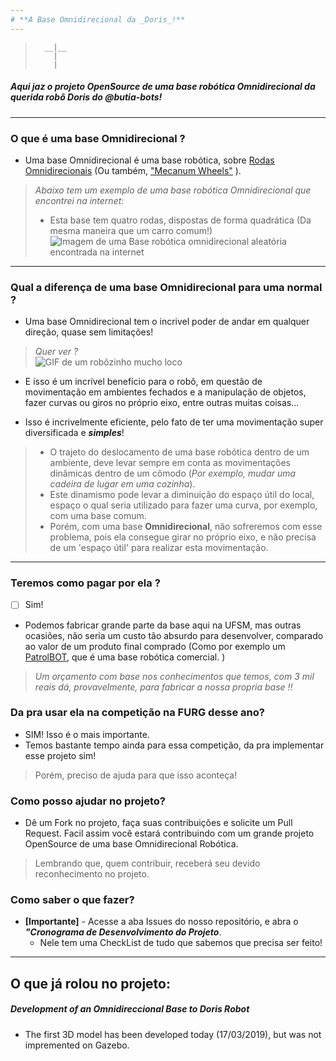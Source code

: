 ```yaml
---
# **A Base Omnidirecional da _Doris_!**
---
```


 >       __|__
 >         |
 >         |

   ##### *Aqui jaz o projeto OpenSource de uma base robótica Omnidirecional da querida robô Doris do @butia-bots!*

----

### O que é uma base Omnidirecional ?

- Uma base Omnidirecional é uma base robótica, sobre [Rodas Omnidirecionais](https://en.wikipedia.org/wiki/Omni_wheel) (Ou também, ["Mecanum Wheels"](https://en.wikipedia.org/wiki/Mecanum_wheel) ).

> *Abaixo tem um exemplo de uma base robótica Omnidirecional que encontrei na internet:*
> - Esta base tem quatro rodas, dispostas de forma quadrática (Da mesma maneira que um carro comum!)
>![Imagem de uma Base robótica omnidirecional aleatória encontrada na internet](https://static.generation-robots.com/6486-large_default/4wd-mecanum-wheel-mobile-robot-kit.jpg)



---

### Qual a diferença de uma base Omnidirecional para uma normal ?

 - Uma base Omnidirecional tem o incrivel poder de andar em qualquer direção, quase sem limitações!

> _Quer ver ?_  
>  ![GIF de um robôzinho mucho loco](https://www.gadgetify.com/wp-content/uploads/2017/04/03/nalma.gif)

 - E isso é um incrível benefício para o robô, em questão de movimentação em ambientes fechados e a manipulação de objetos, fazer curvas ou giros no próprio eixo, entre outras muitas coisas...

 - Isso é incrivelmente eficiente, pelo fato de ter uma movimentação super diversificada e **_simples_**! 

 > - O trajeto do deslocamento de uma base robótica dentro de um ambiente, deve levar sempre em conta as movimentações dinâmicas dentro de um cômodo (_Por exemplo, mudar uma cadeira de lugar em uma cozinha_).
 > - Este dinamismo pode levar a diminuição do espaço útil do local, espaço o qual seria utilizado para fazer uma curva, por exemplo, com uma base comum.
 > - Porém, com uma base **Omnidirecional**, não sofreremos com esse problema, pois ela consegue girar no próprio eixo, e não precisa de um 'espaço útil' para realizar esta movimentação.

 ---

### Teremos como pagar por ela ?
 
  - [ ] Sim!

  * Podemos fabricar grande parte da base aqui na UFSM, mas outras ocasiões, não seria um custo tão absurdo para desenvolver, comparado ao valor de um produto final comprado (Como por exemplo um [PatrolBOT](https://en.wikipedia.org/wiki/PatrolBot), que é uma base robótica comercial. )

  > _Um orçamento com base nos conhecimentos que temos, com 3 mil reais dá, provavelmente, para fabricar a nossa propria base !!_
  
### Da pra usar ela na competição na FURG desse ano?

  - SIM! Isso é o mais importante.
  - Temos bastante tempo ainda para essa competição, da pra implementar esse projeto sim!
  > Porém, preciso de ajuda para que isso aconteça!
  
### Como posso ajudar no projeto?

  - Dê um Fork no projeto, faça suas contribuições e solicite um Pull Request. Facil assim você estará contribuindo com um grande projeto OpenSource de uma base Omnidirecional Robótica.
  > Lembrando que, quem contribuir, receberá seu devido reconhecimento no projeto.
  
 ### Como saber o que fazer?
  - **[Importante]** - Acesse a aba Issues do nosso repositório, e abra o **_"Cronograma de Desenvolvimento do Projeto_**.
     - Nele tem uma CheckList de tudo que sabemos que precisa ser feito!
  
  ----
  
## O que já rolou no projeto:

##### Development of an Omnidireccional Base to Doris Robot

- The first 3D model has been developed today (17/03/2019), but was not impremented on Gazebo.
